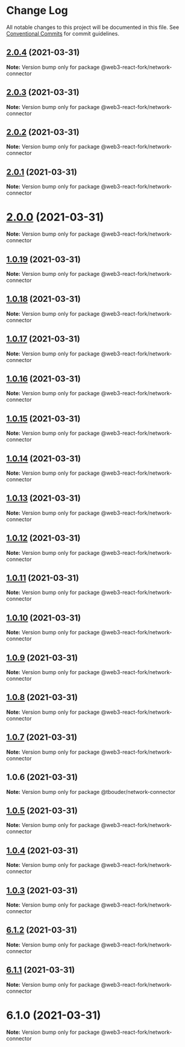 # Change Log

All notable changes to this project will be documented in this file.
See [Conventional Commits](https://conventionalcommits.org) for commit guidelines.

## [2.0.4](https://github.com/TBouder/web3-react-fork/compare/@web3-react-fork/network-connector@2.0.3...@web3-react-fork/network-connector@2.0.4) (2021-03-31)

**Note:** Version bump only for package @web3-react-fork/network-connector





## [2.0.3](https://github.com/TBouder/web3-react-fork/compare/@web3-react-fork/network-connector@2.0.2...@web3-react-fork/network-connector@2.0.3) (2021-03-31)

**Note:** Version bump only for package @web3-react-fork/network-connector





## [2.0.2](https://github.com/TBouder/web3-react-fork/compare/@web3-react-fork/network-connector@2.0.1...@web3-react-fork/network-connector@2.0.2) (2021-03-31)

**Note:** Version bump only for package @web3-react-fork/network-connector





## [2.0.1](https://github.com/TBouder/web3-react-fork/compare/@web3-react-fork/network-connector@2.0.0...@web3-react-fork/network-connector@2.0.1) (2021-03-31)

**Note:** Version bump only for package @web3-react-fork/network-connector





# [2.0.0](https://github.com/TBouder/web3-react-fork/compare/@web3-react-fork/network-connector@1.0.19...@web3-react-fork/network-connector@2.0.0) (2021-03-31)

**Note:** Version bump only for package @web3-react-fork/network-connector





## [1.0.19](https://github.com/TBouder/web3-react-fork/compare/@web3-react-fork/network-connector@1.0.18...@web3-react-fork/network-connector@1.0.19) (2021-03-31)

**Note:** Version bump only for package @web3-react-fork/network-connector





## [1.0.18](https://github.com/TBouder/web3-react-fork/compare/@web3-react-fork/network-connector@1.0.17...@web3-react-fork/network-connector@1.0.18) (2021-03-31)

**Note:** Version bump only for package @web3-react-fork/network-connector





## [1.0.17](https://github.com/TBouder/web3-react-fork/compare/@web3-react-fork/network-connector@1.0.16...@web3-react-fork/network-connector@1.0.17) (2021-03-31)

**Note:** Version bump only for package @web3-react-fork/network-connector





## [1.0.16](https://github.com/TBouder/web3-react-fork/compare/@web3-react-fork/network-connector@1.0.15...@web3-react-fork/network-connector@1.0.16) (2021-03-31)

**Note:** Version bump only for package @web3-react-fork/network-connector





## [1.0.15](https://github.com/TBouder/web3-react-fork/compare/@web3-react-fork/network-connector@1.0.14...@web3-react-fork/network-connector@1.0.15) (2021-03-31)

**Note:** Version bump only for package @web3-react-fork/network-connector





## [1.0.14](https://github.com/TBouder/web3-react-fork/compare/@web3-react-fork/network-connector@1.0.13...@web3-react-fork/network-connector@1.0.14) (2021-03-31)

**Note:** Version bump only for package @web3-react-fork/network-connector





## [1.0.13](https://github.com/TBouder/web3-react-fork/compare/@web3-react-fork/network-connector@1.0.12...@web3-react-fork/network-connector@1.0.13) (2021-03-31)

**Note:** Version bump only for package @web3-react-fork/network-connector





## [1.0.12](https://github.com/TBouder/web3-react-fork/compare/@web3-react-fork/network-connector@1.0.11...@web3-react-fork/network-connector@1.0.12) (2021-03-31)

**Note:** Version bump only for package @web3-react-fork/network-connector





## [1.0.11](https://github.com/TBouder/web3-react-fork/compare/@web3-react-fork/network-connector@1.0.10...@web3-react-fork/network-connector@1.0.11) (2021-03-31)

**Note:** Version bump only for package @web3-react-fork/network-connector





## [1.0.10](https://github.com/TBouder/web3-react-fork/compare/@web3-react-fork/network-connector@1.0.9...@web3-react-fork/network-connector@1.0.10) (2021-03-31)

**Note:** Version bump only for package @web3-react-fork/network-connector





## [1.0.9](https://github.com/TBouder/web3-react-fork/compare/@web3-react-fork/network-connector@1.0.8...@web3-react-fork/network-connector@1.0.9) (2021-03-31)

**Note:** Version bump only for package @web3-react-fork/network-connector





## [1.0.8](https://github.com/TBouder/web3-react-fork/compare/@web3-react-fork/network-connector@1.0.7...@web3-react-fork/network-connector@1.0.8) (2021-03-31)

**Note:** Version bump only for package @web3-react-fork/network-connector





## [1.0.7](https://github.com/TBouder/web3-react-fork/compare/@web3-react-fork/network-connector@1.0.5...@web3-react-fork/network-connector@1.0.7) (2021-03-31)

**Note:** Version bump only for package @web3-react-fork/network-connector





## 1.0.6 (2021-03-31)

**Note:** Version bump only for package @tbouder/network-connector





## [1.0.5](https://github.com/TBouder/web3-react-fork/compare/@web3-react-fork/network-connector@1.0.4...@web3-react-fork/network-connector@1.0.5) (2021-03-31)

**Note:** Version bump only for package @web3-react-fork/network-connector





## [1.0.4](https://github.com/TBouder/web3-react-fork/compare/@web3-react-fork/network-connector@1.0.3...@web3-react-fork/network-connector@1.0.4) (2021-03-31)

**Note:** Version bump only for package @web3-react-fork/network-connector





## [1.0.3](https://github.com/TBouder/web3-react-fork/compare/@web3-react-fork/network-connector@6.1.2...@web3-react-fork/network-connector@1.0.3) (2021-03-31)

**Note:** Version bump only for package @web3-react-fork/network-connector





## [6.1.2](https://github.com/TBouder/web3-react-fork/compare/@web3-react-fork/network-connector@6.1.1...@web3-react-fork/network-connector@6.1.2) (2021-03-31)

**Note:** Version bump only for package @web3-react-fork/network-connector





## [6.1.1](https://github.com/TBouder/web3-react-fork/compare/@web3-react-fork/network-connector@6.1.0...@web3-react-fork/network-connector@6.1.1) (2021-03-31)

**Note:** Version bump only for package @web3-react-fork/network-connector





# 6.1.0 (2021-03-31)

**Note:** Version bump only for package @web3-react-fork/network-connector

